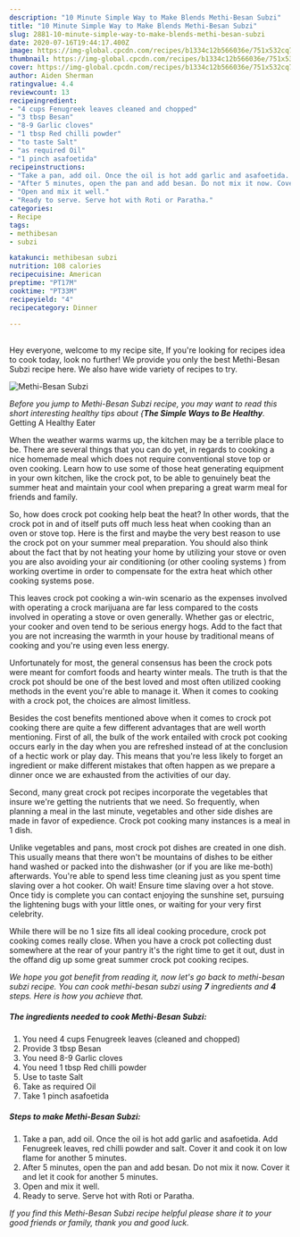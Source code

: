 ```yaml
---
description: "10 Minute Simple Way to Make Blends Methi-Besan Subzi"
title: "10 Minute Simple Way to Make Blends Methi-Besan Subzi"
slug: 2881-10-minute-simple-way-to-make-blends-methi-besan-subzi
date: 2020-07-16T19:44:17.400Z
image: https://img-global.cpcdn.com/recipes/b1334c12b566036e/751x532cq70/methi-besan-subzi-recipe-main-photo.jpg
thumbnail: https://img-global.cpcdn.com/recipes/b1334c12b566036e/751x532cq70/methi-besan-subzi-recipe-main-photo.jpg
cover: https://img-global.cpcdn.com/recipes/b1334c12b566036e/751x532cq70/methi-besan-subzi-recipe-main-photo.jpg
author: Aiden Sherman
ratingvalue: 4.4
reviewcount: 13
recipeingredient:
- "4 cups Fenugreek leaves cleaned and chopped"
- "3 tbsp Besan"
- "8-9 Garlic cloves"
- "1 tbsp Red chilli powder"
- "to taste Salt"
- "as required Oil"
- "1 pinch asafoetida"
recipeinstructions:
- "Take a pan, add oil. Once the oil is hot add garlic and asafoetida. Add Fenugreek leaves, red chilli powder and salt. Cover it and cook it on low flame for another 5 minutes."
- "After 5 minutes, open the pan and add besan. Do not mix it now. Cover it and let it cook for another 5 minutes."
- "Open and mix it well."
- "Ready to serve. Serve hot with Roti or Paratha."
categories:
- Recipe
tags:
- methibesan
- subzi

katakunci: methibesan subzi 
nutrition: 108 calories
recipecuisine: American
preptime: "PT17M"
cooktime: "PT33M"
recipeyield: "4"
recipecategory: Dinner

---
```

<br>
Hey everyone, welcome to my recipe site, If you're looking for recipes idea to cook today, look no further! We provide you only the best Methi-Besan Subzi recipe here. We also have wide variety of recipes to try.
<br>


![Methi-Besan Subzi](https://img-global.cpcdn.com/recipes/b1334c12b566036e/751x532cq70/methi-besan-subzi-recipe-main-photo.jpg)

<i>Before you jump to Methi-Besan Subzi recipe, you may want to read this short interesting healthy tips about {<strong>The Simple Ways to Be Healthy</strong>.</i>
Getting A Healthy Eater


When the weather warms warms up, the kitchen may be a terrible place to be. There are several things that you can do yet, in regards to cooking a nice homemade meal which does not require conventional stove top or oven cooking. Learn how to use some of those heat generating equipment in your own kitchen, like the crock pot, to be able to genuinely beat the summer heat and maintain your cool when preparing a great warm meal for friends and family.

So, how does crock pot cooking help beat the heat? In other words, that the crock pot in and of itself puts off much less heat when cooking than an oven or stove top. Here is the first and maybe the very best reason to use the crock pot on your summer meal preparation. You should also think about the fact that by not heating your home by utilizing your stove or oven you are also avoiding your air conditioning (or other cooling systems ) from working overtime in order to compensate for the extra heat which other cooking systems pose.

This leaves crock pot cooking a win-win scenario as the expenses involved with operating a crock marijuana are far less compared to the costs involved in operating a stove or oven generally. Whether gas or electric, your cooker and oven tend to be serious energy hogs. Add to the fact that you are not increasing the warmth in your house by traditional means of cooking and you're using even less energy.

Unfortunately for most, the general consensus has been the crock pots were meant for comfort foods and hearty winter meals.  The truth is that the crock pot should be one of the best loved and most often utilized cooking methods in the event you're able to manage it. When it comes to cooking with a crock pot, the choices are almost limitless.  



Besides the cost benefits mentioned above when it comes to crock pot cooking there are quite a few different advantages that are well worth mentioning. First of all, the bulk of the work entailed with crock pot cooking occurs early in the day when you are refreshed instead of at the conclusion of a hectic work or play day. This means that you're less likely to forget an ingredient or make different mistakes that often happen as we prepare a dinner once we are exhausted from the activities of our day.

Second, many great crock pot recipes incorporate the vegetables that insure we're getting the nutrients that we need. So frequently, when planning a meal in the last minute, vegetables and other side dishes are made in favor of expedience. Crock pot cooking many instances is a meal in 1 dish.

 Unlike vegetables and pans, most crock pot dishes are created in one dish. This usually means that there won't be mountains of dishes to be either hand washed or packed into the dishwasher (or if you are like me-both) afterwards. You're able to spend less time cleaning just as you spent time slaving over a hot cooker. Oh wait! Ensure time slaving over a hot stove. Once tidy is complete you can contact enjoying the sunshine set, pursuing the lightening bugs with your little ones, or waiting for your very first celebrity.

While there will be no 1 size fits all ideal cooking procedure, crock pot cooking comes really close. When you have a crock pot collecting dust somewhere at the rear of your pantry it's the right time to get it out, dust in the offand dig up some great summer crock pot cooking recipes.


<i>We hope you got benefit from reading it, now let's go back to methi-besan subzi recipe. You can cook methi-besan subzi using <strong>7</strong> ingredients and <strong>4</strong> steps. Here is how you achieve that.
</i>

##### The ingredients needed to cook Methi-Besan Subzi:

1. You need 4 cups Fenugreek leaves (cleaned and chopped)
1. Provide 3 tbsp Besan
1. You need 8-9 Garlic cloves
1. You need 1 tbsp Red chilli powder
1. Use to taste Salt
1. Take as required Oil
1. Take 1 pinch asafoetida


##### Steps to make Methi-Besan Subzi:

1. Take a pan, add oil. Once the oil is hot add garlic and asafoetida. Add Fenugreek leaves, red chilli powder and salt. Cover it and cook it on low flame for another 5 minutes.
1. After 5 minutes, open the pan and add besan. Do not mix it now. Cover it and let it cook for another 5 minutes.
1. Open and mix it well.
1. Ready to serve. Serve hot with Roti or Paratha.




<i>If you find this Methi-Besan Subzi recipe helpful please share it to your good friends or family, thank you and good luck.</i>
